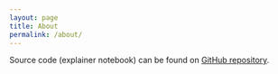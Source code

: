 ```yaml
---
layout: page
title: About
permalink: /about/
---
```


Source code (explainer notebook) can be found on [GitHub repository](https://github.com/amakarewicz/amakarewicz.github.io/tree/trees).
